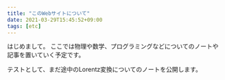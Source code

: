 ```yaml
---
title: "このWebサイトについて"
date: 2021-03-29T15:45:52+09:00
tags: [etc]
---
```



はじめまして。
ここでは物理や数学、プログラミングなどについてのノートや記事を置いていく予定です。

テストとして、まだ途中のLorentz変換についてのノートを公開します。
